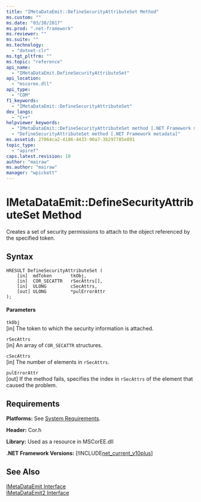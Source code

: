 ```yaml
---
title: "IMetaDataEmit::DefineSecurityAttributeSet Method"
ms.custom: ""
ms.date: "03/30/2017"
ms.prod: ".net-framework"
ms.reviewer: ""
ms.suite: ""
ms.technology: 
  - "dotnet-clr"
ms.tgt_pltfrm: ""
ms.topic: "reference"
api_name: 
  - "IMetaDataEmit.DefineSecurityAttributeSet"
api_location: 
  - "mscoree.dll"
api_type: 
  - "COM"
f1_keywords: 
  - "IMetaDataEmit::DefineSecurityAttributeSet"
dev_langs: 
  - "C++"
helpviewer_keywords: 
  - "IMetaDataEmit::DefineSecurityAttributeSet method [.NET Framework metadata]"
  - "DefineSecurityAttributeSet method [.NET Framework metadata]"
ms.assetid: 27064ca2-4186-4433-90a7-3b297785e891
topic_type: 
  - "apiref"
caps.latest.revision: 10
author: "mairaw"
ms.author: "mairaw"
manager: "wpickett"
---
```

# IMetaDataEmit::DefineSecurityAttributeSet Method
Creates a set of security permissions to attach to the object referenced by the specified token.  
  
## Syntax  
  
```  
HRESULT DefineSecurityAttributeSet (   
    [in]  mdToken       tkObj,   
    [in]  COR_SECATTR   rSecAttrs[],   
    [in]  ULONG         cSecAttrs,   
    [out] ULONG         *pulErrorAttr   
);  
```  
  
#### Parameters  
 `tkObj`  
 [in] The token to which the security information is attached.  
  
 `rSecAttrs`  
 [in] An array of `COR_SECATTR` structures.  
  
 `cSecAttrs`  
 [in] The number of elements in `rSecAttrs`.  
  
 `pulErrorAttr`  
 [out] If the method fails, specifies the index in `rSecAttrs` of the element that caused the problem.  
  
## Requirements  
 **Platforms:** See [System Requirements](../../../../docs/framework/get-started/system-requirements.md).  
  
 **Header:** Cor.h  
  
 **Library:** Used as a resource in MSCorEE.dll  
  
 **.NET Framework Versions:** [!INCLUDE[net_current_v10plus](../../../../includes/net-current-v10plus-md.md)]  
  
## See Also  
 [IMetaDataEmit Interface](../../../../docs/framework/unmanaged-api/metadata/imetadataemit-interface.md)   
 [IMetaDataEmit2 Interface](../../../../docs/framework/unmanaged-api/metadata/imetadataemit2-interface.md)
